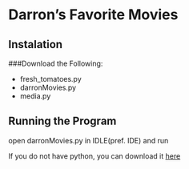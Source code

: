 # Darron’s Favorite Movies


## Instalation

###Download the Following:

* fresh_tomatoes.py
* darronMovies.py
* media.py

## Running the Program

open darronMovies.py in IDLE(pref. IDE) and run

If you do not have python, you can download it [here](https://www.python.org/downloads/)



	

